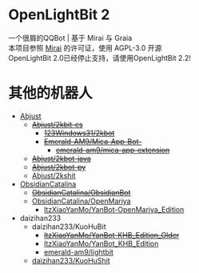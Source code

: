 # OpenLightBit 2

一个很屑的QQBot | 基于 Mirai 与 Graia<br>
本项目参照 [Mirai](https://github.com/mamoe/mirai) 的许可证，使用 AGPL-3.0 开源<br>
OpenLightBit 2.0已经停止支持，请使用OpenLightBit 2.2!

# 其他的机器人
- [Abjust](https://kgithub.com/Abjust/)
    - [~~Abjust/2kbit-cs~~](https://kgithub.com/Abjust/2kbit-cs)
        - [~~123Windows31/2kbot~~](https://kgithub.com/123Windows31/2kbot)
        - [~~Emerald-AM9/Mica-App-Bot-~~](https://kgithub.com/Emerald-AM9/Mica-App-Bot-)
            - [~~emerald-am9/mica-app-extension~~](https://gitee.com/emerald-am9/mica-app-extension/)
    - [~~Abjust/2kbot-java~~](https://kgithub.com/Abjust/2kbot-java)
    - [~~Abjust/2kbot-py~~](https://kgithub.com/Abjust/2kbot-py)
    - [Abjust/2kshit](https://kgithub.com/Abjust/2kshit)
- [ObsidianCatalina](https://kgithub.com/ObsidianCatalina/)
    - [~~ObsidianCatalina/ObsidianBot~~](https://kgithub.com/ObsidianCatalina/ObsidianBot)
    - [ObsidianCatalina/OpenMariya](https://kgithub.com/ObsidianCatalina/OpenMariya)
        - [ltzXiaoYanMo/YanBot-OpenMariya_Edition](https://kgithub.com/ltzXiaoYanMo/YanBot-OpenMariya_Edition)
- daizihan233
    - daizihan233/KuoHuBit
        - [~~ltzXiaoYanMo/YanBot-KHB_Edition_Older~~](https://kgithub.com/ltzXiaoYanMo/YanBot-KHB_Edition_Older)
        - [ltzXiaoYanMo/YanBot_KHB_Edition](https://kgithub.com/ltzXiaoYanMo/YanBot_KHB_Edition)
        - [emerald-am9/lightbit](https://gitee.com/emerald-am9/lightbit)
    - [daizihan233/KuoHuShit](https://kgithub.com/daizihan233/KuoHuShit)